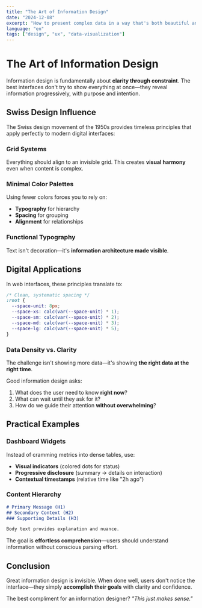 ```yaml
---
title: "The Art of Information Design"
date: "2024-12-08"
excerpt: "How to present complex data in a way that's both beautiful and functional, taking inspiration from Swiss design principles."
language: "en"  
tags: ["design", "ux", "data-visualization"]
---
```


# The Art of Information Design

Information design is fundamentally about **clarity through constraint**. The best interfaces don't try to show everything at once—they reveal information progressively, with purpose and intention.

## Swiss Design Influence

The Swiss design movement of the 1950s provides timeless principles that apply perfectly to modern digital interfaces:

### Grid Systems
Everything should align to an invisible grid. This creates **visual harmony** even when content is complex.

### Minimal Color Palettes  
Using fewer colors forces you to rely on:
- **Typography** for hierarchy
- **Spacing** for grouping
- **Alignment** for relationships

### Functional Typography
Text isn't decoration—it's **information architecture made visible**.

## Digital Applications

In web interfaces, these principles translate to:

```css
/* Clean, systematic spacing */
:root {
  --space-unit: 8px;
  --space-xs: calc(var(--space-unit) * 1);
  --space-sm: calc(var(--space-unit) * 2);  
  --space-md: calc(var(--space-unit) * 3);
  --space-lg: calc(var(--space-unit) * 5);
}
```

### Data Density vs. Clarity

The challenge isn't showing more data—it's showing **the right data at the right time**.

Good information design asks:
1. What does the user need to know **right now**?
2. What can wait until they ask for it?
3. How do we guide their attention **without overwhelming**?

## Practical Examples

### Dashboard Widgets
Instead of cramming metrics into dense tables, use:
- **Visual indicators** (colored dots for status)
- **Progressive disclosure** (summary → details on interaction)  
- **Contextual timestamps** (relative time like "2h ago")

### Content Hierarchy
```markdown
# Primary Message (H1)
## Secondary Context (H2)  
### Supporting Details (H3)

Body text provides explanation and nuance.
```

The goal is **effortless comprehension**—users should understand information without conscious parsing effort.

## Conclusion

Great information design is invisible. When done well, users don't notice the interface—they simply **accomplish their goals** with clarity and confidence.

The best compliment for an information designer? *"This just makes sense."*